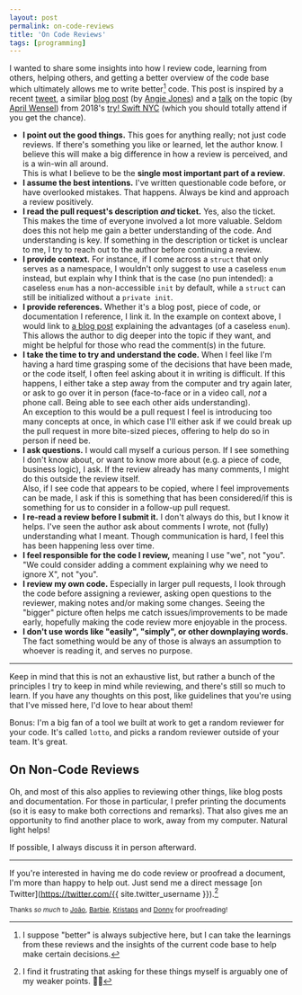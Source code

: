 ```yaml
---
layout: post
permalink: on-code-reviews
title: 'On Code Reviews'
tags: [programming]
---
```


I wanted to share some insights into how I review code, learning from others,
helping others, and getting a better overview of the code base which ultimately
allows me to write better[^1] code. This post is inspired by a recent
[tweet](https://twitter.com/kristoferbaxter/status/1186290473322741760), a
similar [blog post](https://techbeacon.com/app-dev-testing/10-commandments-navigating-code-reviews)
(by [Angie Jones](https://twitter.com/techgirl1908)) and a [talk](https://www.youtube.com/watch?v=Ea8EiIPZvh0)
on the topic (by [April Wensel](https://twitter.com/aprilwensel)) from 2018's
[try! Swift NYC](https://www.tryswift.co) (which you should totally attend if
you get the chance).

- **I point out the good things.** This goes for anything really; not just code
reviews. If there's something you like or learned, let the author know. I
believe this will make a big difference in how a review is perceived, and is a
win-win all around.<br />
This is what I believe to be the **single most important part of a review**.
- **I assume the best intentions.** I've written questionable code before, or
have overlooked mistakes. That happens. Always be kind and approach a review
positively. 
- **I read the pull request's description _and_ ticket.** Yes, also the ticket.
This makes the time of everyone involved a lot more valuable. Seldom does this
not help me gain a better understanding of the code. And understanding is key.
If something in the description or ticket is unclear to me, I try to reach out
to the author before continuing a review.
- **I provide context.** For instance, if I come across a `struct` that only
serves as a namespace, I wouldn't only suggest to use a caseless `enum` instead,
but explain why I think that is the case (no pun intended): a caseless `enum`
has a non-accessible `init` by default, while a `struct` can still be
initialized without a `private init`.
- **I provide references.** Whether it's a blog post, piece of code, or
documentation I reference, I link it. In the example on context above, I would
link to [a blog post](https://www.natashatherobot.com/swift-enum-no-cases/)
explaining the advantages (of a caseless `enum`). This allows the author to dig
deeper into the topic if they want, and might be helpful for those who read the
comment(s) in the future.
- **I take the time to try and understand the code.** When I feel like I'm
having a hard time grasping some of the decisions that have been made, or the
code itself, I often feel asking about it in writing is difficult. If this
happens, I either take a step away from the computer and try again later, or ask
to go over it in person (face-to-face or in a video call, _not_ a phone call.
Being able to see each other aids understanding).<br />
An exception to this would be a pull request I feel is introducing too many
concepts at once, in which case I'll either ask if we could break up the pull
request in more bite-sized pieces, offering to help do so in person if need be.
- **I ask questions.** I would call myself a curious person. If I see something
I don't know about, or want to know more about (e.g. a piece of code, business
logic), I ask. If the review already has many comments, I might do this
outside the review itself.<br />
Also, if I see code that appears to be copied, where I feel improvements can be
made, I ask if this is something that has been considered/if this is something
for us to consider in a follow-up pull request.
- **I re-read a review before I submit it.** I don't always do this, but I
know it helps. I've seen the author ask about comments I wrote, not (fully)
understanding what I meant. Though communication is hard, I feel this has
been happening less over time.
- **I feel responsible for the code I review,** meaning I use "we", not
"you". "We could consider adding a comment explaining why we need to ignore X",
not "you".
- **I review my own code.** Especially in larger pull requests, I look through
the code before assigning a reviewer, asking open questions to the reviewer,
making notes and/or making some changes. Seeing the "bigger" picture often helps
me catch issues/improvements to be made early, hopefully making the code review
more enjoyable in the process.
- **I don't use words like "easily", "simply", or other downplaying words.**
The fact something would be any of those is always an assumption to whoever is
reading it, and serves no purpose.

---

Keep in mind that this is not an exhaustive list, but rather a bunch of the
principles I try to keep in mind while reviewing, and there's still so much to
learn. If you have any thoughts on this post, like guidelines that you're using
that I've missed here, I'd love to hear about them!

Bonus: I'm a big fan of a tool we built at work to get a random reviewer for
your code. It's called `lotto`, and picks a random reviewer outside of your
team. It's great.

## On Non-Code Reviews

Oh, and most of this also applies to reviewing other things, like blog posts and
documentation. For those in particular, I prefer printing the documents (so it
is easy to make both corrections and remarks). That also gives me an
opportunity to find another place to work, away from my computer. Natural light
helps!

If possible, I always discuss it in person afterward.

---

If you're interested in having me do code review or proofread a document, I'm more
than happy to help out. Just send me a direct message [on Twitter](https://twitter.com/{{ site.twitter_username }}).[^2]

<sub>Thanks _so much_ to [João](https://twitter.com/NSMyself),
[Barbie](https://twitter.com/barbieinbeta), [Kristaps](https://twitter.com/fassko)
and [Donny](https://twitter.com/DonnyWals) for proofreading!</sub>

[^1]: I suppose "better" is always subjective here, but I can take the learnings from these reviews and the insights of the current code base to help make certain decisions.
[^2]: I find it frustrating that asking for these things myself is arguably one of my weaker points. 🤷‍♂️
